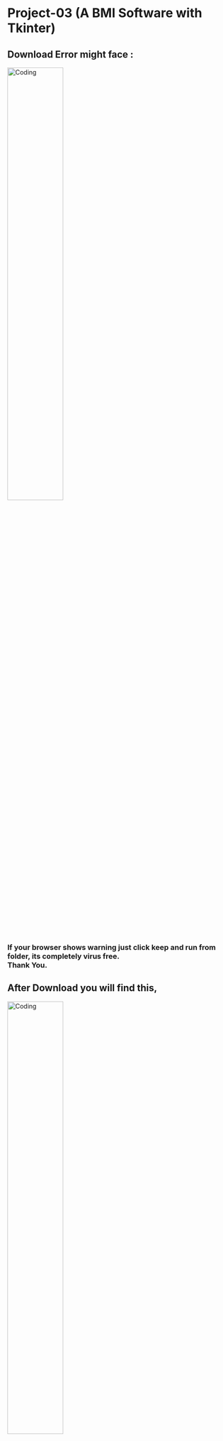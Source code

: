 # Project-03 (A BMI Software with Tkinter)
## Download Error might face :
<p><img alt="Coding" width="50%" src="https://raw.githubusercontent.com/emhash/Mini-Project-Python_2022/main/003_Advanced_BMI_App(Tkinter)/Demo/008.png">


### If your browser shows warning just click keep and run from folder, its completely virus free.<br> Thank You.
## After Download you will find this,

<img  alt="Coding" width="50%" src="https://raw.githubusercontent.com/emhash/Mini-Project-Python_2022/main/003_Advanced_BMI_App(Tkinter)/Demo/007.png"></p>

<h2>SOME DEMO :</h2>
<div class="image-container">
    <img alt="Coding" width="50%" src="https://raw.githubusercontent.com/emhash/Mini-Project-Python_2022/main/003_Advanced_BMI_App(Tkinter)/Demo/001.png">
    <img  alt="Coding" width="20%" src="https://raw.githubusercontent.com/emhash/Mini-Project-Python_2022/main/003_Advanced_BMI_App(Tkinter)/Demo/002.png">
    <img  alt="Coding" width="20%" src="https://raw.githubusercontent.com/emhash/Mini-Project-Python_2022/main/003_Advanced_BMI_App(Tkinter)/Demo/003.png">
    <img  alt="Coding" width="20%" src="https://raw.githubusercontent.com/emhash/Mini-Project-Python_2022/main/003_Advanced_BMI_App(Tkinter)/Demo/004.png">
    <img  alt="Coding" width="20%" src="https://raw.githubusercontent.com/emhash/Mini-Project-Python_2022/main/003_Advanced_BMI_App(Tkinter)/Demo/005.png">
</div>

<style>
    .image-container {
        display: flex;
        flex-wrap: wrap;
        justify-content: center;
    }

    .image-container img {
        margin: 10px;
    }

    @media only screen and (max-width: 768px) {
        .image-container img {
            width: 100%;
        }
    }
</style>

## Let me tell you about this project -

- You Have to do nothing.
- Just download the exe

<h1> - Unfortunately Source code was deleted so it's not given</h1>